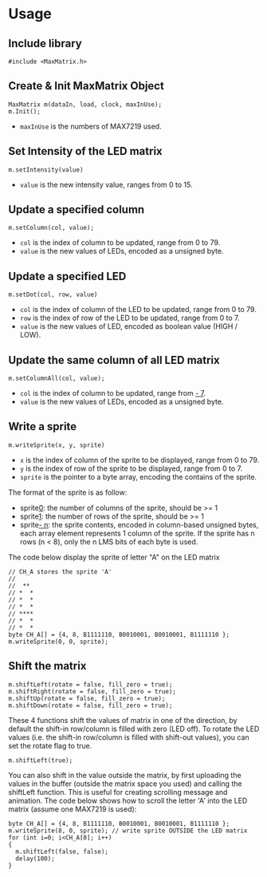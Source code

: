 # Usage #

## Include library ##

```
#include <MaxMatrix.h>
```

## Create & Init MaxMatrix Object ##
```
MaxMatrix m(dataIn, load, clock, maxInUse);
m.Init();
```
  * `maxInUse` is the numbers of MAX7219 used.

## Set Intensity of the LED matrix ##
```
m.setIntensity(value)
```
  * `value` is the new intensity value, ranges from 0 to 15.

## Update a specified column ##
```
m.setColumn(col, value);
```
  * `col` is the index of column to be updated, range from 0 to 79.
  * `value` is the new values of LEDs, encoded as a unsigned byte.

## Update a specified LED ##
```
m.setDot(col, row, value)
```
  * `col` is the index of column of the LED to be updated, range from 0 to 79.
  * `row` is the index of row of the LED to be updated, range from 0 to 7.
  * `value` is the new values of LED, encoded as boolean value (HIGH / LOW).

## Update the same column of all LED matrix ##
```
m.setColumnAll(col, value);
```
  * `col` is the index of column to be updated, range from [- 7](0.md).
  * `value` is the new values of LEDs, encoded as a unsigned byte.

## Write a sprite ##
```
m.writeSprite(x, y, sprite)
```
  * `x` is the index of column of the sprite to be displayed, range from 0 to 79.
  * `y` is the index of row of the sprite to be displayed, range from 0 to 7.
  * `sprite` is the pointer to a byte array, encoding the contains of the sprite.

The format of the sprite is as follow:
  * sprite[0](0.md): the number of columns of the sprite, should be >= 1
  * sprite[1](1.md): the number of rows of the sprite, should be >= 1
  * sprite[- n](2.md): the sprite contents, encoded in column-based unsigned bytes, each array element represents 1 column of the sprite. If the sprite has n rows (n < 8), only the n LMS bits of each byte is used.

The code below display the sprite of letter "A" on the LED matrix
```
// CH_A stores the sprite 'A'
//
//  **
// *  *
// *  *
// *  *
// ****
// *  *
// *  *
byte CH_A[] = {4, 8, B1111110, B0010001, B0010001, B1111110 };
m.writeSprite(0, 0, sprite);
```


## Shift the matrix ##
```
m.shiftLeft(rotate = false, fill_zero = true);
m.shiftRight(rotate = false, fill_zero = true);
m.shiftUp(rotate = false, fill_zero = true);
m.shiftDown(rotate = false, fill_zero = true);
```
These 4 functions shift the values of matrix in one of the direction, by default the shift-in row/column is filled with zero (LED off). To rotate the LED values (i.e. the shift-in row/column is filled with shift-out values), you can set the rotate flag to true.
```
m.shiftLeft(true);
```
You can also shift in the value outside the matrix, by first uploading the values in the buffer (outside the matrix space you used) and calling the shiftLeft function. This is useful for creating scrolling message and animation. The code below shows how to scroll the letter 'A' into the LED matrix (assume one MAX7219 is used):
```
byte CH_A[] = {4, 8, B1111110, B0010001, B0010001, B1111110 };
m.writeSprite(8, 0, sprite); // write sprite OUTSIDE the LED matrix
for (int i=0; i<CH_A[0]; i++)
{
  m.shiftLeft(false, false);
  delay(100);
}
```